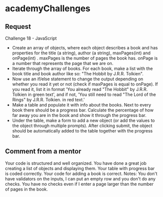 # academyChallenges
## Request

Challenge 18 - JavaScript
- Create an array of objects, where each object describes a book and has
properties for the title (a string), author (a string), maxPages(int) and
onPage(int) . maxPages is the number of pages the book has. onPage is a
number that represents the page that we are on.
- Iterate through the array of books. For each book, make a list with the book
title and book author like so: "The Hobbit by J.R.R. Tolkien".
- Now use an if/else statement to change the output depending on whether
you read it yet or not (check if maxPages is equal to onPage). If you read it, list
it in format 'You already read "The Hobbit" by J.R.R. Tolkien in green text', and
if not, 'You still need to read "The Lord of the Rings" by J.R.R. Tolkien. in red
text.'
- Make a table and populate it with info about the books. Next to every book
there should be a progress bar. Calculate the percentage of how far away you
are in the book and show it through the progress bar.
- Under the table, make a form to add a new object (or add the values to the
object through multiple prompts). After clicking submit, the object should be
automatically added to the table together with the progress bar.


## Comment from a mentor
Your code is structured and well organized. You have done a great job creating a list of objects and displaying them. Your table with progress bar is coded correctly. Your code for adding a book is correct. Notes: You don't have validators on the inputs, I can put an empty row and you don't do any checks. You have no checks even if I enter a page larger than the number of pages in the book.